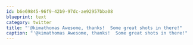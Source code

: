 ```yaml
---
id: b6e69845-96f9-42b9-97dc-ae92957bba08
blueprint: text
category: twitter
title: "'@kimathomas Awesome, thanks!  Some great shots in there!"
caption: "'@kimathomas Awesome, thanks!  Some great shots in there!"
---
```

